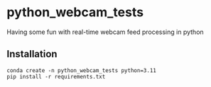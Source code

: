 # python_webcam_tests
Having some fun with real-time webcam feed processing in python


## Installation

```
conda create -n python_webcam_tests python=3.11
pip install -r requirements.txt
```